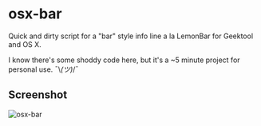 # osx-bar
Quick and dirty script for a "bar" style info line a la LemonBar for Geektool and OS X.

I know there's some shoddy code here, but it's a ~5 minute project for personal use. ¯\\_(ツ)_/¯
## Screenshot
![osx-bar](http://a.pomf.se/duhish.png)
